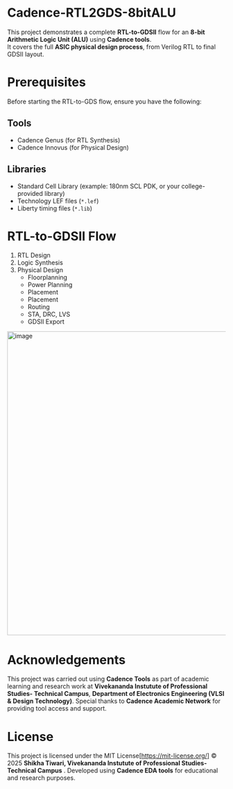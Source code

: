 # Cadence-RTL2GDS-8bitALU
This project demonstrates a complete **RTL-to-GDSII** flow for an **8-bit Arithmetic Logic Unit (ALU)** using **Cadence tools**.\
It covers the full **ASIC physical design process**, from Verilog RTL to final GDSII layout.

# Prerequisites
Before starting the RTL-to-GDS flow, ensure you have the following:
## Tools
* Cadence Genus (for RTL Synthesis)
* Cadence Innovus (for Physical Design)
## Libraries
* Standard Cell Library (example: 180nm SCL PDK, or your college-provided library)
* Technology LEF files (```*.lef```)
* Liberty timing files (`*.lib`)

# RTL-to-GDSII Flow
1. RTL Design
2. Logic Synthesis
3. Physical Design
   * Floorplanning
   * Power Planning
   * Placement
   * Placement
   * Routing
   * STA, DRC, LVS
   * GDSII Export
<img width="600" height="700" alt="image" src="https://github.com/user-attachments/assets/155409ac-7878-470a-9b76-3042a2615355" />

# Acknowledgements
This project was carried out using **Cadence Tools** as part of academic learning and research work at
**Vivekananda Instutute of Professional Studies- Technical Campus**, **Department of Electronics Engineering (VLSI & Design Technology)**.
Special thanks to **Cadence Academic Network** for providing tool access and support.

# License
This project is licensed under the MIT License[https://mit-license.org/]
 © 2025 **Shikha Tiwari, Vivekananda Instutute of Professional Studies- Technical Campus** .
Developed using **Cadence EDA tools** for educational and research purposes.
